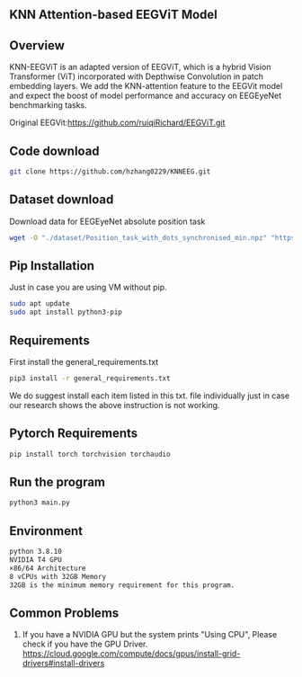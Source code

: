 ## KNN Attention-based EEGViT Model


## Overview
KNN-EEGViT is an adapted version of EEGViT, which is a hybrid Vision Transformer (ViT) incorporated with Depthwise Convolution in patch embedding layers. We add the KNN-attention feature to the EEGVit model and expect the boost of model performance and accuracy on EEGEyeNet benchmarking tasks.

Original EEGVit:https://github.com/ruiqiRichard/EEGViT.git
## Code download
```bash
git clone https://github.com/hzhang0229/KNNEEG.git
```
## Dataset download
Download data for EEGEyeNet absolute position task
```bash
wget -O "./dataset/Position_task_with_dots_synchronised_min.npz" "https://osf.io/download/ge87t/"
```

## Pip Installation
Just in case you are using VM without pip. 
```bash
sudo apt update
sudo apt install python3-pip
```

## Requirements

First install the general_requirements.txt

```bash
pip3 install -r general_requirements.txt 
```
We do suggest install each item listed in this txt. file individually just in case our research shows the above instruction is not working. 

## Pytorch Requirements

```bash
pip install torch torchvision torchaudio
```

## Run the program

```bash
python3 main.py
```
## Environment
```bash
python 3.8.10
NVIDIA T4 GPU
×86/64 Architecture
8 vCPUs with 32GB Memory
32GB is the minimum memory requirement for this program.
```
## Common Problems
1. If you have a NVIDIA GPU but the system prints "Using CPU", Please check if you have the GPU Driver. 
https://cloud.google.com/compute/docs/gpus/install-grid-drivers#install-drivers